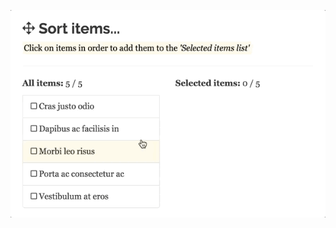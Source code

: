 ![Sort items demo](https://github.com/rosuciprian/Sort-Items-jQuery-UI-Test/blob/master/img/sort-items-jquery.gif)

